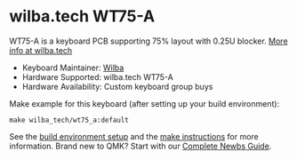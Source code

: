 # wilba.tech WT75-A

WT75-A is a keyboard PCB supporting 75% layout with 0.25U blocker. [More info at wilba.tech](https://wilba.tech/)

* Keyboard Maintainer: [Wilba](https://github.com/Wilba)
* Hardware Supported: wilba.tech WT75-A
* Hardware Availability: Custom keyboard group buys

Make example for this keyboard (after setting up your build environment):

    make wilba_tech/wt75_a:default

See the [build environment setup](https://docs.qmk.fm/#/getting_started_build_tools) and the [make instructions](https://docs.qmk.fm/#/getting_started_make_guide) for more information. Brand new to QMK? Start with our [Complete Newbs Guide](https://docs.qmk.fm/#/newbs).
